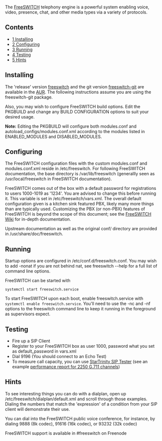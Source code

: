 The [FreeSWITCH](http://www.freeswitch.org) telephony engine is a powerful system enabling voice, video, presence, chat, and other media types via a variety of protocols.

## Contents

*   [1 Installing](#Installing)
*   [2 Configuring](#Configuring)
*   [3 Running](#Running)
*   [4 Testing](#Testing)
*   [5 Hints](#Hints)

## Installing

The 'release' version [freeswitch](https://aur.archlinux.org/packages/freeswitch/) and the git version [freeswitch-git](https://aur.archlinux.org/packages/freeswitch-git/) are available in the [AUR](/index.php/AUR "AUR"). The following instructions assume you are using the freeswitch-git package.

Also, you may wish to configure FreeSWITCH build options. Edit the PKGBUILD and change any BUILD CONFIGURATION options to suit your desired usage.

**Note:** Editing the PKGBUILD will configure both modules.conf and autoload_configs/modules.conf.xml according to the modules listed in ENABLED_MODULES and DISABLED_MODULES.

## Configuring

The FreeSWITCH configuration files with the custom modules.conf and modules.conf.xml reside in /etc/freeswitch. For following FreeSWITCH documentation, the base directory is /var/lib/freeswitch (generallly seen as /usr/local/freeswitch in FreeSWITCH documentation).

FreeSWITCH comes out of the box with a default password for registrations to users 1000-1019 as '1234'. You are advised to change this before running it. This variable is set in /etc/freeswitch/vars.xml. The overall default configuration given is a kitchen sink featured PBX, likely many more things than are typically used. Customizing the PBX (or non-PBX) features of FreeSWITCH is beyond the scope of this document; see the [FreeSWITCH Wiki](http://wiki.freeswitch.org) for in-depth documentation.

Upstream documentation as well as the original conf/ directory are provided in /usr/share/doc/freeswitch.

## Running

Startup options are configured in /etc/conf.d/freeswitch.conf. You may wish to add -nonat if you are not behind nat, see freeswitch --help for a full list of command line options.

FreeSWITCH can be started with

 `systemctl start freeswitch.service` 

To start FreeSWITCH upon each boot, enable freeswitch.service with `systemctl enable freeswitch.service`. You'll need to use the -nc and -nf options to the freeswitch command line to keep it running in the foreground as supervisors expect.

## Testing

*   Fire up a SIP Client
*   Register to your FreeSWITCH box as user 1000, password what you set as default_password in vars.xml
*   Dial 9196 (You should connect to an Echo Test)
*   To measure call capacity, you can use [StarTrinity SIP Tester](http://startrinity.com/VoIP/SipTester/SipTester.aspx) (see an example [performance report for 2250 G.711 channels](http://startrinity.com/VoIP/TestingSipPbxSoftswitchServer.aspx#140722_freeswitch))

## Hints

To see interesting things you can do with a dialplan, open up /etc/freeswitch/dialplan/default.xml and scroll through those examples. Dialing the numbers that match the 'expression' of a condition from your SIP client will demonstrate their use.

You can dial into the FreeSWITCH public voice conference, for instance, by dialing 9888 (8k codec), 91616 (16k codec), or 93232 (32k codec)

FreeSWITCH support is available in #freeswitch on Freenode